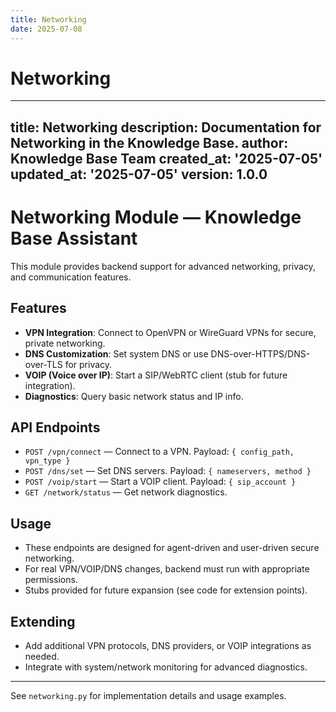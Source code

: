 ```yaml
---
title: Networking
date: 2025-07-08
---
```


# Networking

---
title: Networking
description: Documentation for Networking in the Knowledge Base.
author: Knowledge Base Team
created_at: '2025-07-05'
updated_at: '2025-07-05'
version: 1.0.0
---

# Networking Module — Knowledge Base Assistant

This module provides backend support for advanced networking, privacy, and communication features.

## Features
- **VPN Integration**: Connect to OpenVPN or WireGuard VPNs for secure, private networking.
- **DNS Customization**: Set system DNS or use DNS-over-HTTPS/DNS-over-TLS for privacy.
- **VOIP (Voice over IP)**: Start a SIP/WebRTC client (stub for future integration).
- **Diagnostics**: Query basic network status and IP info.

## API Endpoints
- `POST /vpn/connect` — Connect to a VPN. Payload: `{ config_path, vpn_type }`
- `POST /dns/set` — Set DNS servers. Payload: `{ nameservers, method }`
- `POST /voip/start` — Start a VOIP client. Payload: `{ sip_account }`
- `GET /network/status` — Get network diagnostics.

## Usage
- These endpoints are designed for agent-driven and user-driven secure networking.
- For real VPN/VOIP/DNS changes, backend must run with appropriate permissions.
- Stubs provided for future expansion (see code for extension points).

## Extending
- Add additional VPN protocols, DNS providers, or VOIP integrations as needed.
- Integrate with system/network monitoring for advanced diagnostics.

---

See `networking.py` for implementation details and usage examples.
